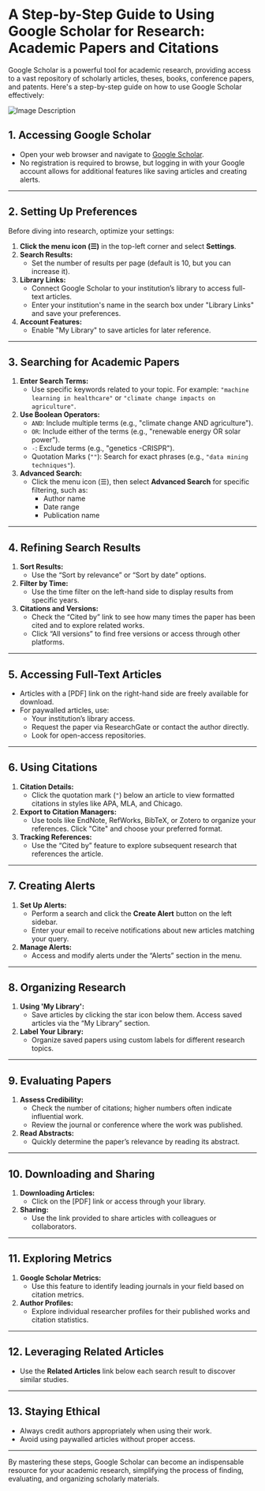 # A Step-by-Step Guide to Using Google Scholar for Research: Academic Papers and Citations

Google Scholar is a powerful tool for academic research, providing access to a vast repository of scholarly articles, theses, books, conference papers, and patents. Here's a step-by-step guide on how to use Google Scholar effectively:

![Image Description](https://github.com/nikbearbrown/ENGR-0201-Organizing-Academic-Success-AI-for-Personalized-Learning/blob/d5dd3e8c3966a811671f4fc5d4ca7b17b11ccf19/ENGR_0201/umddofnwzoy.png?raw=true)


## **1. Accessing Google Scholar**
- Open your web browser and navigate to [Google Scholar](https://scholar.google.com).
- No registration is required to browse, but logging in with your Google account allows for additional features like saving articles and creating alerts.

---

## **2. Setting Up Preferences**
Before diving into research, optimize your settings:
1. **Click the menu icon (☰)** in the top-left corner and select **Settings**.
2. **Search Results:**
   - Set the number of results per page (default is 10, but you can increase it).
3. **Library Links:**
   - Connect Google Scholar to your institution’s library to access full-text articles.
   - Enter your institution's name in the search box under "Library Links" and save your preferences.
4. **Account Features:**
   - Enable "My Library" to save articles for later reference.

---

## **3. Searching for Academic Papers**
1. **Enter Search Terms:**
   - Use specific keywords related to your topic. For example: `"machine learning in healthcare"` or `"climate change impacts on agriculture"`.
2. **Use Boolean Operators:**
   - `AND`: Include multiple terms (e.g., "climate change AND agriculture").
   - `OR`: Include either of the terms (e.g., "renewable energy OR solar power").
   - `-`: Exclude terms (e.g., "genetics -CRISPR").
   - Quotation Marks (`""`): Search for exact phrases (e.g., `"data mining techniques"`).
3. **Advanced Search:**
   - Click the menu icon (☰), then select **Advanced Search** for specific filtering, such as:
     - Author name
     - Date range
     - Publication name

---

## **4. Refining Search Results**
1. **Sort Results:**
   - Use the “Sort by relevance” or “Sort by date” options.
2. **Filter by Time:**
   - Use the time filter on the left-hand side to display results from specific years.
3. **Citations and Versions:**
   - Check the “Cited by” link to see how many times the paper has been cited and to explore related works.
   - Click “All versions” to find free versions or access through other platforms.

---

## **5. Accessing Full-Text Articles**
- Articles with a [PDF] link on the right-hand side are freely available for download.
- For paywalled articles, use:
  - Your institution’s library access.
  - Request the paper via ResearchGate or contact the author directly.
  - Look for open-access repositories.

---

## **6. Using Citations**
1. **Citation Details:**
   - Click the quotation mark (`"`) below an article to view formatted citations in styles like APA, MLA, and Chicago.
2. **Export to Citation Managers:**
   - Use tools like EndNote, RefWorks, BibTeX, or Zotero to organize your references. Click "Cite" and choose your preferred format.
3. **Tracking References:**
   - Use the “Cited by” feature to explore subsequent research that references the article.

---

## **7. Creating Alerts**
1. **Set Up Alerts:**
   - Perform a search and click the **Create Alert** button on the left sidebar.
   - Enter your email to receive notifications about new articles matching your query.
2. **Manage Alerts:**
   - Access and modify alerts under the “Alerts” section in the menu.

---

## **8. Organizing Research**
1. **Using 'My Library':**
   - Save articles by clicking the star icon below them. Access saved articles via the “My Library” section.
2. **Label Your Library:**
   - Organize saved papers using custom labels for different research topics.

---

## **9. Evaluating Papers**
1. **Assess Credibility:**
   - Check the number of citations; higher numbers often indicate influential work.
   - Review the journal or conference where the work was published.
2. **Read Abstracts:**
   - Quickly determine the paper’s relevance by reading its abstract.

---

## **10. Downloading and Sharing**
1. **Downloading Articles:**
   - Click on the [PDF] link or access through your library.
2. **Sharing:**
   - Use the link provided to share articles with colleagues or collaborators.

---

## **11. Exploring Metrics**
1. **Google Scholar Metrics:**
   - Use this feature to identify leading journals in your field based on citation metrics.
2. **Author Profiles:**
   - Explore individual researcher profiles for their published works and citation statistics.

---

## **12. Leveraging Related Articles**
- Use the **Related Articles** link below each search result to discover similar studies.

---

## **13. Staying Ethical**
- Always credit authors appropriately when using their work.
- Avoid using paywalled articles without proper access.

---

By mastering these steps, Google Scholar can become an indispensable resource for your academic research, simplifying the process of finding, evaluating, and organizing scholarly materials.
